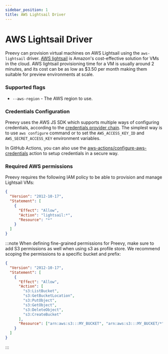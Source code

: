 ```yaml
---
sidebar_position: 1
title: AWS Lightsail Driver
---
```


# AWS Lightsail Driver

Preevy can provision virtual machines on AWS Lightsail using the `aws-lightsail` driver.
[AWS lightsail](https://aws.amazon.com/lightsail) is Amazon's cost-effective solution for VMs in the cloud.
AWS lightsail provisioning time for a VM is usually around 2 minutes, and its cost can be as low as $3.50 per month making them suitable for preview environments at scale.


### Supported flags
- `--aws-region` - The AWS region to use.

### Credentials Configuration
Preevy uses the AWS JS SDK which supports multiple ways of configuring credentials, according to the [credentials provider chain](https://docs.aws.amazon.com/sdk-for-javascript/v3/developer-guide/setting-credentials-node.html).
The simplest way is to use `aws configure` command or to set the `AWS_ACCESS_KEY_ID` and `AWS_SECRET_ACCESS_KEY` environment variables.

In GitHub Actions, you can also use the [aws-actions/configure-aws-credentials](https://github.com/aws-actions/configure-aws-credentials) action to setup credentials in a secure way.

### Required AWS permissions

Preevy requires the following IAM policy to be able to provision and manage Lightsail VMs:
```json
{
  "Version": "2012-10-17",
  "Statement": [
    {
      "Effect": "Allow",
      "Action": "lightsail:*",
      "Resource": "*"
    }
  ]
}

```

:::note
When defining fine-grained permissions for Preevy, make sure to add S3 permissions as well when using s3 as profile store.
We recommend scoping the permissions to a specific bucket and prefix:

```json
{
  "Version": "2012-10-17",
  "Statement": [
    {
      "Effect": "Allow",
      "Action": [
        "s3:ListBucket",
        "s3:GetBucketLocation",
        "s3:PutObject",
        "s3:GetObject",
        "s3:DeleteObject",
        "s3:CreateBucket"
      ],
      "Resource": ["arn:aws:s3:::MY_BUCKET", "arn:aws:s3:::MY_BUCKET/*"]
    }
  ]
}

```
:::

